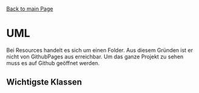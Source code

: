[Back to main Page](./../../../README.md)

# UML
Bei Resources handelt es sich um einen Folder. Aus diesem Gründen ist er nicht von GithubPages aus erreichbar. Um das ganze Projekt zu sehen muss es auf Github geöffnet werden.

## Wichtigste Klassen
